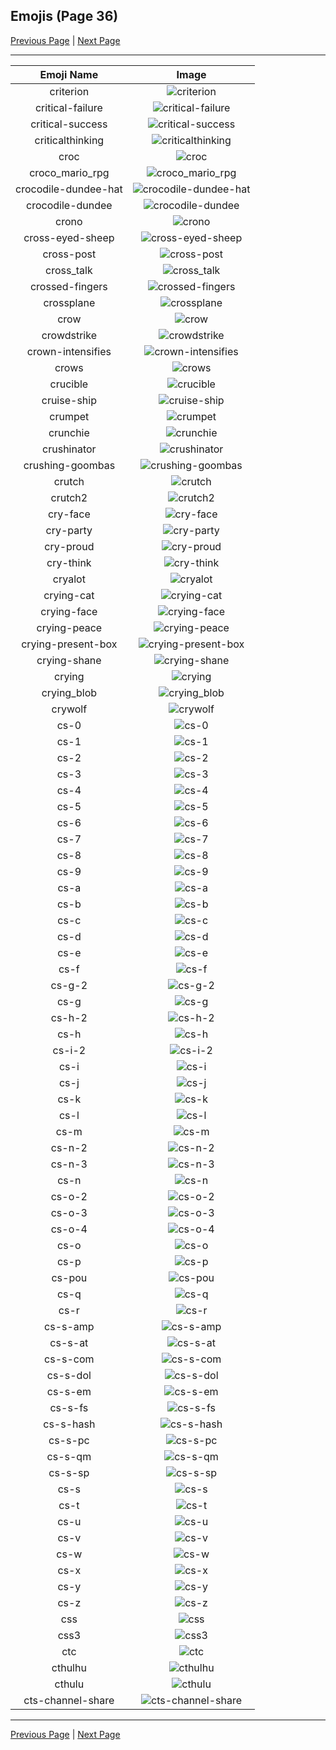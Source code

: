
## Emojis (Page 36)

[Previous Page](/docs/hc/page-c-0035.md)
  | [Next Page](/docs/hc/page-c-0037.md)

<hr />

|Emoji Name|Image|
| :-: | :-: |
|criterion| ![criterion](/emojis/hc/criterion.png)|
|critical-failure| ![critical-failure](/emojis/hc/critical-failure.png)|
|critical-success| ![critical-success](/emojis/hc/critical-success.png)|
|criticalthinking| ![criticalthinking](/emojis/hc/criticalthinking.jpg)|
|croc| ![croc](/emojis/hc/croc.jpg)|
|croco_mario_rpg| ![croco_mario_rpg](/emojis/hc/croco_mario_rpg.png)|
|crocodile-dundee-hat| ![crocodile-dundee-hat](/emojis/hc/crocodile-dundee-hat.png)|
|crocodile-dundee| ![crocodile-dundee](/emojis/hc/crocodile-dundee.png)|
|crono| ![crono](/emojis/hc/crono.gif)|
|cross-eyed-sheep| ![cross-eyed-sheep](/emojis/hc/cross-eyed-sheep.png)|
|cross-post| ![cross-post](/emojis/hc/cross-post.png)|
|cross_talk| ![cross_talk](/emojis/hc/cross_talk.png)|
|crossed-fingers| ![crossed-fingers](/emojis/hc/crossed-fingers.gif)|
|crossplane| ![crossplane](/emojis/hc/crossplane.png)|
|crow| ![crow](/emojis/hc/crow.png)|
|crowdstrike| ![crowdstrike](/emojis/hc/crowdstrike.png)|
|crown-intensifies| ![crown-intensifies](/emojis/hc/crown-intensifies.gif)|
|crows| ![crows](/emojis/hc/crows.png)|
|crucible| ![crucible](/emojis/hc/crucible.png)|
|cruise-ship| ![cruise-ship](/emojis/hc/cruise-ship.gif)|
|crumpet| ![crumpet](/emojis/hc/crumpet.png)|
|crunchie| ![crunchie](/emojis/hc/crunchie.png)|
|crushinator| ![crushinator](/emojis/hc/crushinator.png)|
|crushing-goombas| ![crushing-goombas](/emojis/hc/crushing-goombas.gif)|
|crutch| ![crutch](/emojis/hc/crutch.png)|
|crutch2| ![crutch2](/emojis/hc/crutch2.png)|
|cry-face| ![cry-face](/emojis/hc/cry-face.gif)|
|cry-party| ![cry-party](/emojis/hc/cry-party.png)|
|cry-proud| ![cry-proud](/emojis/hc/cry-proud.png)|
|cry-think| ![cry-think](/emojis/hc/cry-think.png)|
|cryalot| ![cryalot](/emojis/hc/cryalot.png)|
|crying-cat| ![crying-cat](/emojis/hc/crying-cat.gif)|
|crying-face| ![crying-face](/emojis/hc/crying-face.gif)|
|crying-peace| ![crying-peace](/emojis/hc/crying-peace.png)|
|crying-present-box| ![crying-present-box](/emojis/hc/crying-present-box.png)|
|crying-shane| ![crying-shane](/emojis/hc/crying-shane.png)|
|crying| ![crying](/emojis/hc/crying.jpg)|
|crying_blob| ![crying_blob](/emojis/hc/crying_blob.png)|
|crywolf| ![crywolf](/emojis/hc/crywolf.png)|
|cs-0| ![cs-0](/emojis/hc/cs-0.png)|
|cs-1| ![cs-1](/emojis/hc/cs-1.png)|
|cs-2| ![cs-2](/emojis/hc/cs-2.png)|
|cs-3| ![cs-3](/emojis/hc/cs-3.png)|
|cs-4| ![cs-4](/emojis/hc/cs-4.png)|
|cs-5| ![cs-5](/emojis/hc/cs-5.png)|
|cs-6| ![cs-6](/emojis/hc/cs-6.png)|
|cs-7| ![cs-7](/emojis/hc/cs-7.png)|
|cs-8| ![cs-8](/emojis/hc/cs-8.png)|
|cs-9| ![cs-9](/emojis/hc/cs-9.png)|
|cs-a| ![cs-a](/emojis/hc/cs-a.png)|
|cs-b| ![cs-b](/emojis/hc/cs-b.png)|
|cs-c| ![cs-c](/emojis/hc/cs-c.png)|
|cs-d| ![cs-d](/emojis/hc/cs-d.png)|
|cs-e| ![cs-e](/emojis/hc/cs-e.png)|
|cs-f| ![cs-f](/emojis/hc/cs-f.png)|
|cs-g-2| ![cs-g-2](/emojis/hc/cs-g-2.png)|
|cs-g| ![cs-g](/emojis/hc/cs-g.png)|
|cs-h-2| ![cs-h-2](/emojis/hc/cs-h-2.png)|
|cs-h| ![cs-h](/emojis/hc/cs-h.png)|
|cs-i-2| ![cs-i-2](/emojis/hc/cs-i-2.png)|
|cs-i| ![cs-i](/emojis/hc/cs-i.png)|
|cs-j| ![cs-j](/emojis/hc/cs-j.png)|
|cs-k| ![cs-k](/emojis/hc/cs-k.png)|
|cs-l| ![cs-l](/emojis/hc/cs-l.png)|
|cs-m| ![cs-m](/emojis/hc/cs-m.png)|
|cs-n-2| ![cs-n-2](/emojis/hc/cs-n-2.png)|
|cs-n-3| ![cs-n-3](/emojis/hc/cs-n-3.png)|
|cs-n| ![cs-n](/emojis/hc/cs-n.png)|
|cs-o-2| ![cs-o-2](/emojis/hc/cs-o-2.png)|
|cs-o-3| ![cs-o-3](/emojis/hc/cs-o-3.png)|
|cs-o-4| ![cs-o-4](/emojis/hc/cs-o-4.png)|
|cs-o| ![cs-o](/emojis/hc/cs-o.png)|
|cs-p| ![cs-p](/emojis/hc/cs-p.png)|
|cs-pou| ![cs-pou](/emojis/hc/cs-pou.png)|
|cs-q| ![cs-q](/emojis/hc/cs-q.png)|
|cs-r| ![cs-r](/emojis/hc/cs-r.png)|
|cs-s-amp| ![cs-s-amp](/emojis/hc/cs-s-amp.png)|
|cs-s-at| ![cs-s-at](/emojis/hc/cs-s-at.png)|
|cs-s-com| ![cs-s-com](/emojis/hc/cs-s-com.png)|
|cs-s-dol| ![cs-s-dol](/emojis/hc/cs-s-dol.png)|
|cs-s-em| ![cs-s-em](/emojis/hc/cs-s-em.png)|
|cs-s-fs| ![cs-s-fs](/emojis/hc/cs-s-fs.png)|
|cs-s-hash| ![cs-s-hash](/emojis/hc/cs-s-hash.png)|
|cs-s-pc| ![cs-s-pc](/emojis/hc/cs-s-pc.png)|
|cs-s-qm| ![cs-s-qm](/emojis/hc/cs-s-qm.png)|
|cs-s-sp| ![cs-s-sp](/emojis/hc/cs-s-sp.png)|
|cs-s| ![cs-s](/emojis/hc/cs-s.png)|
|cs-t| ![cs-t](/emojis/hc/cs-t.png)|
|cs-u| ![cs-u](/emojis/hc/cs-u.png)|
|cs-v| ![cs-v](/emojis/hc/cs-v.png)|
|cs-w| ![cs-w](/emojis/hc/cs-w.png)|
|cs-x| ![cs-x](/emojis/hc/cs-x.png)|
|cs-y| ![cs-y](/emojis/hc/cs-y.png)|
|cs-z| ![cs-z](/emojis/hc/cs-z.png)|
|css| ![css](/emojis/hc/css.gif)|
|css3| ![css3](/emojis/hc/css3.png)|
|ctc| ![ctc](/emojis/hc/ctc.jpg)|
|cthulhu| ![cthulhu](/emojis/hc/cthulhu.png)|
|cthulu| ![cthulu](/emojis/hc/cthulu.gif)|
|cts-channel-share| ![cts-channel-share](/emojis/hc/cts-channel-share.png)|

<hr/>

[Previous Page](/docs/hc/page-c-0035.md)
  | [Next Page](/docs/hc/page-c-0037.md)